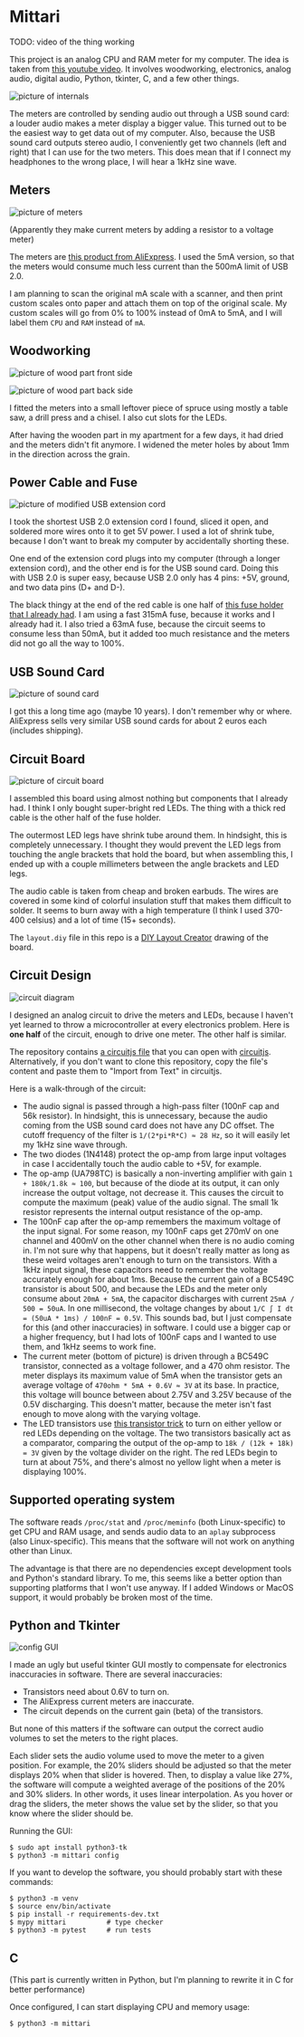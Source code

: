 # Mittari

TODO: video of the thing working

This project is an analog CPU and RAM meter for my computer.
The idea is taken from [this youtube video](https://www.youtube.com/watch?v=4J-DTbZlJ5I).
It involves woodworking, electronics, analog audio, digital audio, Python, tkinter, C, and a few other things.

![picture of internals](images/internals-high-level.jpg)

The meters are controlled by sending audio out through a USB sound card:
a louder audio makes a meter display a bigger value.
This turned out to be the easiest way to get data out of my computer.
Also, because the USB sound card outputs stereo audio,
I conveniently get two channels (left and right) that I can use for the two meters.
This does mean that if I connect my headphones to the wrong place,
I will hear a 1kHz sine wave.


## Meters

![picture of meters](images/meters.jpg)

(Apparently they make current meters by adding a resistor to a voltage meter)

The meters are [this product from AliExpress](https://www.aliexpress.com/item/1005004735059319.html).
I used the 5mA version, so that the meters would consume much less current
than the 500mA limit of USB 2.0.

I am planning to scan the original mA scale with a scanner,
and then print custom scales onto paper and attach them on top of the original scale.
My custom scales will go from 0% to 100% instead of 0mA to 5mA,
and I will label them `CPU` and `RAM` instead of `mA`.


## Woodworking

![picture of wood part front side](images/wood-front.jpg)

![picture of wood part back side](images/wood-back.jpg)

I fitted the meters into a small leftover piece of spruce
using mostly a table saw, a drill press and a chisel.
I also cut slots for the LEDs.

After having the wooden part in my apartment for a few days,
it had dried and the meters didn't fit anymore.
I widened the meter holes by about 1mm in the direction across the grain.


## Power Cable and Fuse

![picture of modified USB extension cord](images/usb-cable.jpg)

I took the shortest USB 2.0 extension cord I found, sliced it open,
and soldered more wires onto it to get 5V power.
I used a lot of shrink tube, because I don't want to break my computer by accidentally shorting these.

One end of the extension cord plugs into my computer (through a longer extension cord),
and the other end is for the USB sound card.
Doing this with USB 2.0 is super easy,
because USB 2.0 only has 4 pins: +5V, ground, and two data pins (D+ and D-).

The black thingy at the end of the red cable is one half of
[this fuse holder that I already had](https://www.biltema.fi/en-fi/car---mc/electrical-system/fuses/line-fuse-holder-5-x-20-mm-2000048666).
I am using a fast 315mA fuse, because it works and I already had it.
I also tried a 63mA fuse, because the circuit seems to consume less than 50mA,
but it added too much resistance and the meters did not go all the way to 100%.


## USB Sound Card

![picture of sound card](images/usb-sound-card.jpg)

I got this a long time ago (maybe 10 years). I don't remember why or where.
AliExpress sells very similar USB sound cards for about 2 euros each (includes shipping).


## Circuit Board

![picture of circuit board](images/board.jpg)

I assembled this board using almost nothing but components that I already had.
I think I only bought super-bright red LEDs.
The thing with a thick red cable is the other half of the fuse holder.

The outermost LED legs have shrink tube around them.
In hindsight, this is completely unnecessary.
I thought they would prevent the LED legs from touching the angle brackets that hold the board,
but when assembling this,
I ended up with a couple millimeters between the angle brackets and LED legs.

The audio cable is taken from cheap and broken earbuds.
The wires are covered in some kind of colorful insulation stuff that makes them difficult to solder.
It seems to burn away with a high temperature (I think I used 370-400 celsius) and a lot of time (15+ seconds).

The `layout.diy` file in this repo is a [DIY Layout Creator](https://diy-fever.com/software/diylc/) drawing of the board.


## Circuit Design

![circuit diagram](images/circuit.png)

I designed an analog circuit to drive the meters and LEDs,
because I haven't yet learned to throw a microcontroller at every electronics problem.
Here is **one half** of the circuit, enough to drive one meter.
The other half is similar.

The repository contains [a circuitjs file](./mittari.circuitjs.txt)
that you can open with [circuitjs](https://www.falstad.com/circuit/circuitjs.html).
Alternatively, if you don't want to clone this repository,
copy the file's content and paste them to "Import from Text" in circuitjs.

Here is a walk-through of the circuit:

- The audio signal is passed through a high-pass filter (100nF cap and 56k resistor).
    In hindsight, this is unnecessary,
    because the audio coming from the USB sound card does not have any DC offset.
    The cutoff frequency of the filter is `1/(2*pi*R*C) ≈ 28 Hz`,
    so it will easily let my 1kHz sine wave through.
- The two diodes (1N4148) protect the op-amp from large input voltages
    in case I accidentally touch the audio cable to +5V, for example.
- The op-amp (UA798TC) is basically a non-inverting amplifier with gain `1 + 180k/1.8k ≈ 100`,
    but because of the diode at its output,
    it can only increase the output voltage, not decrease it.
    This causes the circuit to compute the maximum (peak) value of the audio signal.
    The small 1k resistor represents the internal output resistance of the op-amp.
- The 100nF cap after the op-amp remembers the maximum voltage of the input signal.
    For some reason, my 100nF caps get 270mV on one channel and 400mV on the other channel
    when there is no audio coming in.
    I'm not sure why that happens, but it doesn't really matter
    as long as these weird voltages aren't enough to turn on the transistors.
    With a 1kHz input signal, these capacitors need to remember the voltage accurately enough for about 1ms.
    Because the current gain of a BC549C transistor is about 500,
    and because the LEDs and the meter only consume about `20mA + 5mA`,
    the capacitor discharges with current `25mA / 500 = 50uA`.
    In one millisecond, the voltage changes by about `1/C ∫ I dt = (50uA * 1ms) / 100nF = 0.5V`.
    This sounds bad, but I just compensate for this (and other inaccuracies) in software.
    I could use a bigger cap or a higher frequency,
    but I had lots of 100nF caps and I wanted to use them,
    and 1kHz seems to work fine.
- The current meter (bottom of picture) is driven through a BC549C transistor,
    connected as a voltage follower, and a 470 ohm resistor.
    The meter displays its maximum value of 5mA
    when the transistor gets an average voltage of `470ohm * 5mA + 0.6V ≈ 3V` at its base.
    In practice, this voltage will bounce between about 2.75V and 3.25V because of the 0.5V discharging.
    This doesn't matter, because the meter isn't fast enough to move along with the varying voltage.
- The LED transistors use [this transistor trick](https://electronics.stackexchange.com/q/164068)
    to turn on either yellow or red LEDs depending on the voltage.
    The two transistors basically act as a comparator,
    comparing the output of the op-amp to `18k / (12k + 18k) = 3V`
    given by the voltage divider on the right.
    The red LEDs begin to turn at about 75%,
    and there's almost no yellow light when a meter is displaying 100%.


## Supported operating system

The software reads `/proc/stat` and `/proc/meminfo` (both Linux-specific) to get CPU and RAM usage,
and sends audio data to an `aplay` subprocess (also Linux-specific).
This means that the software will not work on anything other than Linux.

The advantage is that there are no dependencies except development tools and Python's standard library.
To me, this seems like a better option than supporting platforms that I won't use anyway.
If I added Windows or MacOS support, it would probably be broken most of the time.


## Python and Tkinter

![config GUI](images/config-screenshot.png)

I made an ugly but useful tkinter GUI mostly to compensate for electronics inaccuracies in software.
There are several inaccuracies:
- Transistors need about 0.6V to turn on.
- The AliExpress current meters are inaccurate.
- The circuit depends on the current gain (beta) of the transistors.

But none of this matters if the software can output the correct audio volumes
to set the meters to the right places.

Each slider sets the audio volume used to move the meter to a given position.
For example, the 20% sliders should be adjusted so that the meter displays 20%
when that slider is hovered.
Then, to display a value like 27%, the software will compute a weighted average
of the positions of the 20% and 30% sliders.
In other words, it uses linear interpolation.
As you hover or drag the sliders, the meter shows the value set by the slider,
so that you know where the slider should be.

Running the GUI:

```
$ sudo apt install python3-tk
$ python3 -m mittari config
```

If you want to develop the software, you should probably start with these commands:

```
$ python3 -m venv
$ source env/bin/activate
$ pip install -r requirements-dev.txt
$ mypy mittari          # type checker
$ python3 -m pytest     # run tests
```


## C

(This part is currently written in Python, but I'm planning to rewrite it in C for better performance)

Once configured, I can start displaying CPU and memory usage:

```
$ python3 -m mittari
```
